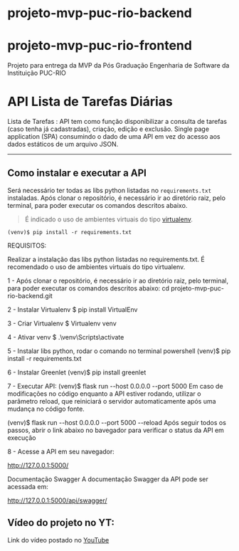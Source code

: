 # projeto-mvp-puc-rio-backend
# projeto-mvp-puc-rio-frontend
Projeto para entrega da MVP da Pós Graduação Engenharia de Software da Instituição PUC-RIO

# API Lista de Tarefas Diárias

Lista de Tarefas : API tem como função disponibilizar a consulta de tarefas (caso tenha já cadastradas), criação, edição e exclusão. Single page application (SPA) consumindo o dado de uma API em vez do acesso aos dados estáticos de um arquivo JSON.

---
## Como instalar e executar a API


Será necessário ter todas as libs python listadas no `requirements.txt` instaladas.
Após clonar o repositório, é necessário ir ao diretório raiz, pelo terminal, para poder executar os comandos descritos abaixo.

> É indicado o uso de ambientes virtuais do tipo [virtualenv](https://virtualenv.pypa.io/en/latest/installation.html).

```
(venv)$ pip install -r requirements.txt
```

REQUISITOS:

Realizar a instalação das libs python listadas no requirements.txt.
É recomendado o uso de ambientes virtuais do tipo virtualenv.

1 - Após clonar o repositório, é necessário ir ao diretório raiz, pelo terminal, para poder executar os comandos descritos abaixo:
cd projeto-mvp-puc-rio-backend.git

2 - Instalar Virtualenv
$ pip install VirtualEnv

3 - Criar Virtualenv
$ Virtualenv venv

4 - Ativar venv
$ .\venv\Scripts\activate

5 - Instalar libs python, rodar o comando no terminal powershell
(venv)$ pip install -r requirements.txt

6 - Instalar Greenlet
(venv)$ pip install greenlet

7 - Executar API:
(venv)$ flask run --host 0.0.0.0 --port 5000
Em caso de modificações no código enquanto a API estiver rodando, utilizar o parâmetro reload, que reiniciará o servidor automaticamente após uma mudança no código fonte.

(venv)$ flask run --host 0.0.0.0 --port 5000 --reload
Após seguir todos os passos, abrir o link abaixo no bavegador para verificar o status da API em execução

8 - Acesse a API em seu navegador:

http://127.0.0.1:5000/

Documentação Swagger
A documentação Swagger da API pode ser acessada em:

http://127.0.0.1:5000/api/swagger/

## Vídeo do projeto no YT:
Link do vídeo postado no [YouTube](https://youtu.be/sF8-KFsaOOc)
